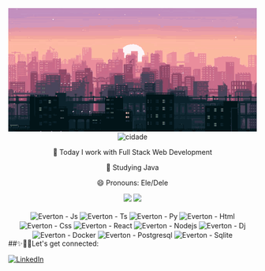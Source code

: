<div align="center">
 <img align="center" alt="cidade" height="250" width="100%" src="https://github.com/everton754/everton754/blob/main/pixel-city-chill.gif">
</div>
<div align="center">
 <img align="center" alt="cidade" height="50" width="435" src="https://readme-typing-svg.herokuapp.com?font=Roboto&pause=1000&color=06141A&center=true&width=435&lines=Hi!+I'm+Everton+Santos%2C+a+Web+Developer.">
</div>
<div align="center">
    <p>🔭 Today I work with Full Stack Web Development</p>
    <p>🌱 Studying Java</p>
    <p>😄 Pronouns: Ele/Dele</p>
</div>

<div align="center">
  <img height="180em" src="https://github-readme-stats-ruby-one.vercel.app/api?username=everton754&show_icons=true&theme=tokyonight&include_all_commits=true&count_private=true"/>
  <img height="180em" src="https://github-readme-stats-ruby-one.vercel.app/api/top-langs/?username=everton754&show_icons=true&theme=tokyonight&include_all_commits=true&count_private=true"/>
</div>
<div align="center" style="display: inline_block"><br>
 <img align="center" alt="Everton - Js" height="30" width="40" src="https://cdn.jsdelivr.net/gh/devicons/devicon/icons/javascript/javascript-original.svg">
 <img align="center" alt="Everton - Ts" height="30" width="40" src="https://cdn.jsdelivr.net/gh/devicons/devicon/icons/typescript/typescript-original.svg">
 <img align="center" alt="Everton - Py" height="30" width="40" src="https://cdn.jsdelivr.net/gh/devicons/devicon/icons/python/python-original.svg">
 <img align="center" alt="Everton - Html" height="30" width="40" src="https://cdn.jsdelivr.net/gh/devicons/devicon/icons/html5/html5-original.svg">
 <img align="center" alt="Everton - Css" height="30" width="40" src="https://cdn.jsdelivr.net/gh/devicons/devicon/icons/css3/css3-original.svg">
 <img align="center" alt="Everton - React" height="30" width="40" src="https://cdn.jsdelivr.net/gh/devicons/devicon/icons/react/react-original.svg">
 <img align="center" alt="Everton - Nodejs" height="30" width="40" src="https://cdn.jsdelivr.net/gh/devicons/devicon/icons/nodejs/nodejs-original.svg">
 <img align="center" alt="Everton - Dj" height="30" width="40" src="https://cdn.jsdelivr.net/gh/devicons/devicon/icons/django/django-plain.svg">
 <img align="center" alt="Everton - Docker" height="50" width="60" src="https://cdn.jsdelivr.net/gh/devicons/devicon/icons/docker/docker-original.svg">
 <img align="center" alt="Everton - Postgresql" height="40" width="50" src="https://cdn.jsdelivr.net/gh/devicons/devicon/icons/postgresql/postgresql-original-wordmark.svg">
 <img align="center" alt="Everton - Sqlite" height="60" width="70" src="https://cdn.jsdelivr.net/gh/devicons/devicon/icons/sqlite/sqlite-original-wordmark.svg">
</div>
##✨👨‍💻Let's get connected:

[![LinkedIn](https://img.shields.io/badge/LinkedIn-0077B5?style=for-the-badge&logo=linkedin&logoColor=white)](https://www.linkedin.com/in/evert0n-sant0s/)
